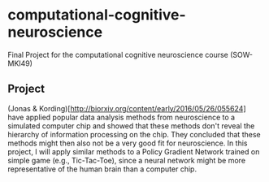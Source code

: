 # computational-cognitive-neuroscience
Final Project for the computational cognitive neuroscience course (SOW-MKI49)

## Project
(Jonas & Kording)[http://biorxiv.org/content/early/2016/05/26/055624] have applied popular data analysis methods from neuroscience to a simulated computer chip and showed that these methods don't reveal the hierarchy of information processing on the chip. They concluded that these methods might then also not be a very good fit for neuroscience. In this project, I will apply similar methods to a Policy Gradient Network trained on simple game (e.g., Tic-Tac-Toe), since a neural network might be more representative of the human brain than a computer chip.

